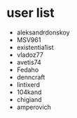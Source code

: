 # user list
* aleksandrdonskoy
* MSV961
* existentia1ist
* vladoz77
* avetis74
* Fedaho
* denncraft
* lintixerd
* 104kand
* chigiand
* amperovich